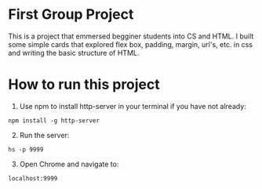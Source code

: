 # First Group Project

This is a project that emmersed begginer students into CS and HTML. I built some simple cards that explored flex box, padding, margin, url's, etc. in css and writing the basic structure of HTML. 

# How to run this project

1. Use npm to install http-server in your terminal if you have not already:
```
npm install -g http-server
```

2. Run the server: 
```
hs -p 9999
```
3. Open Chrome and navigate to:
```
localhost:9999
```